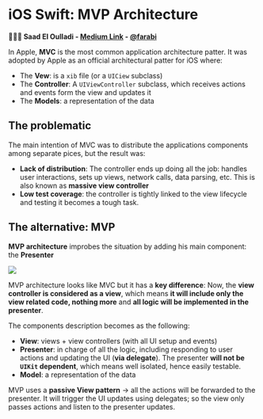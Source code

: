 # iOS Swift: MVP Architecture
**👨🏻‍💻 Saad El Oulladi - [Medium Link](https://saad-eloulladi.medium.com/ios-swift-mvp-architecture-pattern-a2b0c2d310a3) - [@farabi](https://github.com/farabi)**

In Apple, **MVC** is the most common application architecture patter. It was adopted by Apple as an official architectural patter for iOS where:
- The **Vew**: is a `xib` file (or a `UICiew` subclass)
- The **Controller**: A `UIViewController` subclass, which receives actions and events form the view and updates it
- The **Models**: a representation of the data

## The problematic
The main intention of MVC was to distribute the applications components among separate pices, but the result was:
- **Lack of distribution**: The controller ends up doing all the job: handles user interactions, sets up views, network calls, data parsing, etc. This is also known as **massive view controller**
- **Low test coverage**: the controller is tightly linked to the view lifecycle and testing it becomes a tough task.

## The alternative: **MVP**
**MVP architecture** improbes the situation by adding his main component: the **Presenter**

![](https://miro.medium.com/max/1366/1*es5q02G0YfjnNi5POob2nQ.png)

MVP architecture looks like MVC but it has a **key difference**: Now, the **view controller is considered as a view**, which means **it will include only the view related code, nothing more** and **all logic will be implemented in the presenter**.

The components description becomes as the following:
- **View**: views + view controllers (with all UI setup and events)
- **Presenter**: in charge of all the logic, including responding to user actions and updating the UI (**via delegate**). The presenter **will not be `UIKit` dependent**, which means well isolated, hence easily testable.
- **Model**: a representation of the data

MVP uses a **passive View pattern** -> all the actions will be forwarded to the presenter. It will trigger the UI updates using delegates; so the view only passes actions and listen to the presenter updates.
